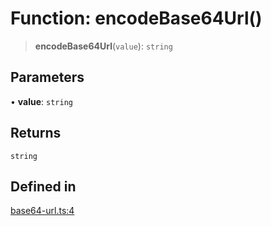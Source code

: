 # Function: encodeBase64Url()

> **encodeBase64Url**(`value`): `string`

## Parameters

• **value**: `string`

## Returns

`string`

## Defined in

[base64-url.ts:4](https://github.com/andreisergiu98/baeta/blob/e352a1ec749c5b23df693f5f8373ac0b75347349/packages/util-encoding/lib/base64-url.ts#L4)
